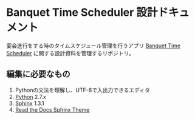 Banquet Time Scheduler 設計ドキュメント
===================================

宴会進行をする時のタイムスケジュール管理を行うアプリ [Banquet Time Scheduler](https://github.com/f97one/BanquetTimeScheduler) に関する設計資料を管理するリポジトリ。

## 編集に必要なもの

1. Pythonの文法を理解し、UTF-8で入出力できるエディタ
2. [Python](https://www.python.org/) 2.7.x
3. [Sphinx](http://sphinx-doc.org/) 1.3.1
4. [Read the Docs Sphinx Theme](https://github.com/snide/sphinx_rtd_theme)
